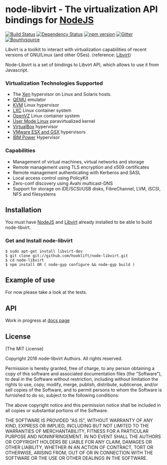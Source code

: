 node-libvirt - The virtualization API bindings for [NodeJS][nodejs_home]
=============

[![Build Status](https://secure.travis-ci.org/hooklift/node-libvirt.svg?branch=master)](https://travis-ci.org/hooklift/node-libvirt)
[![Dependency Status](https://david-dm.org/hooklift/node-libvirt.svg)](https://david-dm.org/hooklift/node-libvirt)
[![npm version](https://badge.fury.io/js/libvirt.svg)](http://badge.fury.io/js/libvirt)
[![Gitter](https://badges.gitter.im/Join%20Chat.svg)](https://gitter.im/hooklift/node-libvirt?utm_source=badge&utm_medium=badge&utm_campaign=pr-badge&utm_content=badge)
[![Bountysource](https://www.bountysource.com/badge/tracker?tracker_id=339079)](https://www.bountysource.com/trackers/339079-node-libvirt?utm_source=339079&utm_medium=shield&utm_campaign=TRACKER_BADGE)

Libvirt is a toolkit to interact with virtualization capabilities
of recent versions of GNU/Linux (and other OSes). (reference: [Libvirt][libvirt_home])

Node-Libvirt is a set of bindings to Libvirt API, which allows to use it from Javascript.

### Virtualization Technologies Supported

   * The [Xen][xen_home] hypervisor on Linux and Solaris hosts.
   * [QEMU][qemu_home] emulator
   * [KVM][kvm_home] Linux hypervisor
   * [LXC][lxc_home] Linux container system
   * [OpenVZ][openvz_home] Linux container system
   * [User Mode Linux][user_mode_linux_home] paravirtualized kernel
   * [VirtualBox][virtualbox_home] hypervisor
   * [VMware ESX and GSX][vmware_home] hypervisors
   * [IBM Power][phyp_home] Hypervisor


### Capabilities

   * Management of virtual machines, virtual networks and storage
   * Remote management using TLS encryption and x509 certificates
   * Remote management authenticating with Kerberos and SASL
   * Local access control using PolicyKit
   * Zero-conf discovery using Avahi multicast-DNS
   * Support for storage on IDE/SCSI/USB disks, FibreChannel, LVM, iSCSI, NFS and filesystems

## Installation
You must have [NodeJS][nodejs_dev] and [Libvirt][libvirt_dev] already installed to be able to build node-libvirt.

### Get and Install node-libvirt
    $ sudo apt-get install libvirt-dev
    $ git clone git://github.com/hooklift/node-libvirt.git
    $ cd node-libvirt
    $ npm install OR ( node-gyp configure && node-gyp build )

## Example of use
For now please take a look at the tests.

## API
Work in progress at [docs page][docs_link]

## License
(The MIT License)

Copyright 2016 node-libvirt Authors. All rights reserved.

Permission is hereby granted, free of charge, to any person obtaining a copy
of this software and associated documentation files (the "Software"), to
deal in the Software without restriction, including without limitation the
rights to use, copy, modify, merge, publish, distribute, sublicense, and/or
sell copies of the Software, and to permit persons to whom the Software is
furnished to do so, subject to the following conditions:

The above copyright notice and this permission notice shall be included in
all copies or substantial portions of the Software.

THE SOFTWARE IS PROVIDED "AS IS", WITHOUT WARRANTY OF ANY KIND, EXPRESS OR
IMPLIED, INCLUDING BUT NOT LIMITED TO THE WARRANTIES OF MERCHANTABILITY,
FITNESS FOR A PARTICULAR PURPOSE AND NONINFRINGEMENT. IN NO EVENT SHALL THE
AUTHORS OR COPYRIGHT HOLDERS BE LIABLE FOR ANY CLAIM, DAMAGES OR OTHER
LIABILITY, WHETHER IN AN ACTION OF CONTRACT, TORT OR OTHERWISE, ARISING
FROM, OUT OF OR IN CONNECTION WITH THE SOFTWARE OR THE USE OR OTHER DEALINGS
IN THE SOFTWARE.

[nodejs_home]: http://www.nodejs.org
[nodejs_dev]: http://github.com/ry/node
[libvirt_home]: http://www.libvirt.org
[libvirt_dev]: http://libvirt.org/deployment.html
[xen_home]: http://www.cl.cam.ac.uk/Research/SRG/netos/xen/index.html
[qemu_home]: http://wiki.qemu.org/Index.html
[kvm_home]: http://www.linux-kvm.org
[lxc_home]: http://lxc.sourceforge.net/
[openvz_home]: http://openvz.org/
[user_mode_linux_home]: http://user-mode-linux.sourceforge.net/
[virtualbox_home]: http://www.virtualbox.org/
[vmware_home]: http://www.vmware.com/
[wiki_examples]: http://github.com/c4milo/node-libvirt/wikis/examples
[wiki_api]: http://github.com/c4milo/node-libvirt/wikis/api
[docs_link]: http://github.com/c4milo/node-libvirt/blob/master/API.md
[phyp_home]: http://www.ibm.com/developerworks/wikis/display/LinuxP/POWER5+Hypervisor
